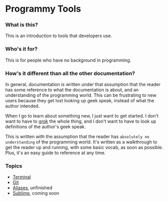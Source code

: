 # Programmy Tools

### What is this?
This is an introduction to tools that developers use.

### Who's it for?
This is for people who have no background in programming.

### How's it different than all the other documentation?
In general, documentation is written under that assumption that the reader has some reference to what the documentation is about, and an understanding of the programming world. This can be frustrating to new users because they get lost looking up geek speak, instead of what the author intended.

When I go to learn about something new, I just want to get started. I don't want to have to [grok](http://en.wikipedia.org/wiki/Grok) the whole thing, and I don't want to have to look up definitions of the author's geek speak.

This is written with the assumption that the reader has `absolutely no understanding` of the programming world. It's written as a walkthrough to get the reader up and running, with some basic vocab, as soon as possible. Plus, it's an easy guide to reference at any time.

### Topics
- [Terminal](terminal/terminal.md)
- [Git](git/git.md)
- [Aliases](aliases.md), unfinished
- [Sublime](sublime.md), coming soon